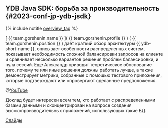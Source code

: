 ## YDB Java SDK: борьба за производительность {#2023-conf-jp-ydb-jsdk}

{% include notitle [overview_tag](../../tags.md#overview) %}

[ {{ team.gorshenin.name }} ]( {{ team.gorshenin.profile }} ) ( {{ team.gorshenin.position }} ) даёт краткий обзор архитектуры {{ ydb-short-name }}, описывает особенности распределенных систем, показывает необходимость сложной балансировки запросов на клиенте и сравнивает несколько вариантов решения проблем балансировки, и пула сессий. Еще Александр приводит теоретическое обоснование того, почему те или иные решения должны работать лучше, а также демонстрирует метрики, собранные с помощью тестового приложения, которые подтверждают или опровергают сделанные предположения. 

@[YouTube](https://www.youtube.com/watch?v=V0rZQsYopng)

Доклад будет интересен всем тем, кто работает с распределенными базами данными и сконцентрирован на вопросе создания высокопроизводительных приложений, использующих такие БД.

[Слайды](https://presentations.ydb.tech/2023/ru/jpoint/presentation.pdf)